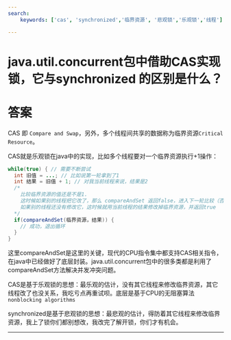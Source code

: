 ```yaml
---
search:
    keywords: ['cas', 'synchronized','临界资源', '悲观锁','乐观锁','线程']

---
```



# java.util.concurrent包中借助CAS实现锁，它与synchronized 的区别是什么？

# 答案

CAS 即 `Compare and Swap`，另外，多个线程间共享的数据称为临界资源`Critical Resource`。

CAS就是乐观锁在java中的实现，比如多个线程要对一个临界资源执行+1操作：

```java
while(true) { // 需要不断尝试
  int 旧值 = ...; // 比如说第一轮拿到了1
  int 结果 = 旧值 + 1; // 对我当前线程来说，结果是2 
  /* 
    比较临界资源的值还是不是1.
    这时候如果别的线程把它改了，那么 compareAndSet 返回false，进入下一轮比较（否则我的修改会覆盖别人的）
    如果别的线程还没有修改它，这时候就用当前线程的结果修改掉临界资源，并返回true 
  */
  if(compareAndSet(临界资源，结果)) { 
    // 成功，退出循环
  }
}
```

这里compareAndSet是这里的关键，现代的CPU指令集中都支持CAS相关指令，在java中已经做好了底层封装。java.util.concurrent包中的很多类都是利用了compareAndSet方法解决并发冲突问题。

CAS是基于乐观锁的思想：最乐观的估计，没有其它线程来修改临界资源，其它线程改了也没关系，我吃亏点再重试呗。底层是基于CPU的无阻塞算法`nonblocking algorithms`

synchronized是基于悲观锁的思想：最悲观的估计，得防着其它线程来修改临界资源，我上了锁你们都别想改，我改完了解开锁，你们才有机会。

---

